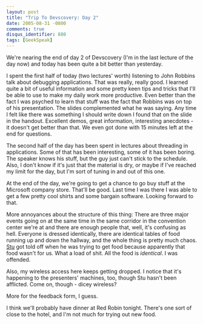 ```yaml
---
layout: post
title: "Trip To Devscovery: Day 2"
date: 2005-08-31 -0800
comments: true
disqus_identifier: 880
tags: [GeekSpeak]
---
```

We're nearing the end of day 2 of Devscovery (I'm in the last lecture of
the day now) and today has been quite a bit better than yesterday.
 
 I spent the first half of today (two lectures' worth) listening to John
Robbins talk about debugging applications. That was really, really good.
I learned quite a bit of useful information and some pretty keen tips
and tricks that I'll be able to use to make my daily work more
productive. Even better than the fact I was psyched to learn that stuff
was the fact that Robbins was on top of his presentation. The slides
complemented what he was saying. Any time I felt like there was
something I should write down I found that on the slide in the handout.
Excellent demos, great information, interesting anecdotes - it doesn't
get better than that. We even got done with 15 minutes left at the end
for questions.
 
 The second half of the day has been spent in lectures about threading
in applications. Some of that has been interesting, some of it has been
boring. The speaker knows his stuff, but the guy just can't stick to the
schedule. Also, I don't know if it's just that the material is dry, or
maybe if I've reached my limit for the day, but I'm sort of tuning in
and out of this one.
 
 At the end of the day, we're going to get a chance to go buy stuff at
the Microsoft company store. That'll be good. Last time I was there I
was able to get a few pretty cool shirts and some bargain software.
Looking forward to that.
 
 More annoyances about the structure of this thing: There are three
major events going on at the same time in the same corridor in the
convention center we're at and there are enough people that, well, it's
confusing as hell. Everyone is dressed identically, there are identical
tables of food running up and down the hallway, and the whole thing is
pretty much chaos. [Stu](http://www.stuartthompson.net) got told off
when he was trying to get food because apparently that food wasn't for
us. What a load of shit. All the food is *identical*. I was offended.
 
 Also, my wireless access here keeps getting dropped. I notice that it's
happening to the presenters' machines, too, though Stu hasn't been
afflicted. Come on, though - dicey wireless?
 
 More for the feedback form, I guess.
 
 I think we'll probably have dinner at Red Robin tonight. There's one
sort of close to the hotel, and I'm not much for trying out new food.
